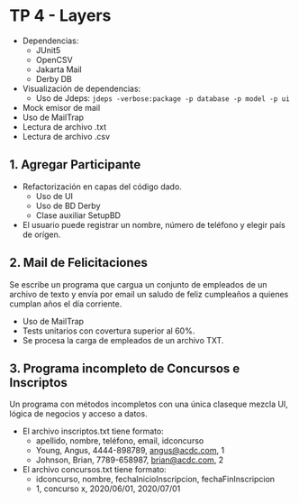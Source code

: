 # TP 4 - Layers

- Dependencias:
    - JUnit5
    - OpenCSV
    - Jakarta Mail
    - Derby DB
- Visualización de dependencias:
    - Uso de Jdeps: `jdeps -verbose:package -p database -p model -p ui`
- Mock emisor de mail
- Uso de MailTrap
- Lectura de archivo .txt
- Lectura de archivo .csv

## 1. Agregar Participante
- Refactorización en capas del código dado.
    - Uso de UI
    - Uso de BD Derby
    - Clase auxiliar SetupBD
- El usuario puede registrar un nombre, número de teléfono y elegir país de orígen.

## 2. Mail de Felicitaciones
Se escribe un programa que cargua un conjunto de empleados de un archivo de texto y envía por email un saludo de feliz cumpleaños a quienes cumplan años el día corriente.
- Uso de MailTrap
- Tests unitarios con covertura superior al 60%.
- Se procesa la carga de empleados de un archivo TXT.


## 3. Programa incompleto de Concursos e Inscriptos
Un programa con métodos incompletos con una única claseque mezcla UI, lógica de negocios y acceso a datos.
- El archivo inscriptos.txt tiene formato:
    - apellido, nombre, teléfono, email, idconcurso
    - Young, Angus, 4444-898789, angus@acdc.com, 1
    - Johnson, Brian, 7789-658987, brian@acdc.com, 2
- El archivo concursos.txt tiene formato:
    - idconcurso, nombre, fechaInicioInscripcion, fechaFinInscripcion
    - 1, concurso x, 2020/06/01, 2020/07/01 
